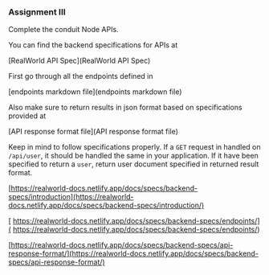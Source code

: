 ### Assignment III

Complete the conduit Node APIs.

You can find the backend specifications for APIs at 

[RealWorld API Spec](RealWorld API Spec)

First go through all the endpoints defined in 

[endpoints markdown file](endpoints markdown file)

Also make sure to return results in json format based on specifications provided at 

[API response format file](API response format file)

Keep in mind to follow specifications properly. If a `GET` request in handled on `/api/user`, it should be handled the same in your application. If it have been specified to return a `user`, return user document specified in returned result format.

[https://realworld-docs.netlify.app/docs/specs/backend-specs/introduction](https://realworld-docs.netlify.app/docs/specs/backend-specs/introduction/)

[ https://realworld-docs.netlify.app/docs/specs/backend-specs/endpoints/]( https://realworld-docs.netlify.app/docs/specs/backend-specs/endpoints/)

 [https://realworld-docs.netlify.app/docs/specs/backend-specs/api-response-format/](https://realworld-docs.netlify.app/docs/specs/backend-specs/api-response-format/)
